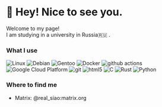 <h1> 👋 Hey! Nice to see you.</h1>


<p>Welcome to my page! </br> I am studying in a university in Russia🇷🇺 <b></b>.</p>
<h3>What I use</h3>
<p>
  <img alt="Linux" src="https://img.shields.io/badge/-Linux-45b8d8?style=flat-square&logo=linux&logoColor=white" />
  <img alt="Debian" src="https://img.shields.io/badge/-Debian-45b8d8?style=flat-square&logo=Debian&logoColor=white" />
  <img alt="Gentoo" src="https://img.shields.io/badge/-Gentoo-45b8d8?style=flat-square&logo=Gentoo&logoColor=white" />



  <img alt="Docker" src="https://img.shields.io/badge/-Docker-46a2f1?style=flat-square&logo=docker&logoColor=white" />
  <img alt="github actions" src="https://img.shields.io/badge/-Github_Actions-2088FF?style=flat-square&logo=github-actions&logoColor=white" />
  <img alt="Google Cloud Platform" src="https://img.shields.io/badge/-Google_Cloud_Platform-1a73e8?style=flat-square&logo=google-cloud&logoColor=white" />
<img alt="git" src="https://img.shields.io/badge/-Git-F05032?style=flat-square&logo=git&logoColor=white" />
  <img alt="html5" src="https://img.shields.io/badge/-HTML5-E34F26?style=flat-square&logo=html5&logoColor=white" />
    <img alt="C" src="https://img.shields.io/badge/-C-E34F26?style=flat-square&logo=C&logoColor=white" />
    <img alt="Rust" src="https://img.shields.io/badge/-Rust-E34F26?style=flat-square&logo=Rust&logoColor=white" />
    <img alt="Python" src="https://img.shields.io/badge/-Python-E34F26?style=flat-square&logo=Python&logoColor=white" />


</p>

<h3>Where to find me</h3>

* Matrix: @real_siao:matrix.org






